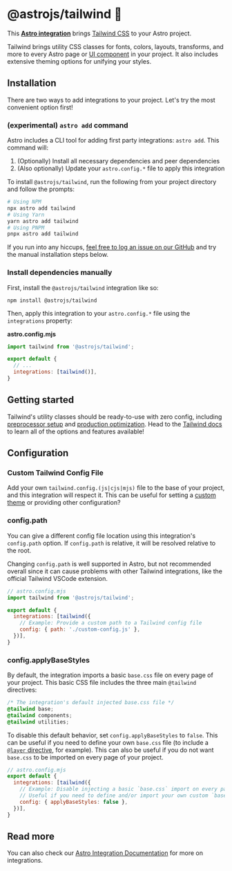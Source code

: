 # @astrojs/tailwind 💨

This **[Astro integration][astro-integration]** brings [Tailwind CSS](https://tailwindcss.com/) to your Astro project.

Tailwind brings utility CSS classes for fonts, colors, layouts, transforms, and more to every Astro page or [UI component](https://docs.astro.build/en/core-concepts/framework-components/) in your project. It also includes extensive theming options for unifying your styles.

## Installation

There are two ways to add integrations to your project. Let's try the most convenient option first!

### (experimental) `astro add` command

Astro includes a CLI tool for adding first party integrations: `astro add`. This command will:
1. (Optionally) Install all necessary dependencies and peer dependencies
2. (Also optionally) Update your `astro.config.*` file to apply this integration

To install `@astrojs/tailwind`, run the following from your project directory and follow the prompts:

```sh
# Using NPM
npx astro add tailwind
# Using Yarn
yarn astro add tailwind
# Using PNPM
pnpx astro add tailwind
```

If you run into any hiccups, [feel free to log an issue on our GitHub](https://github.com/withastro/astro/issues) and try the manual installation steps below.

### Install dependencies manually

First, install the `@astrojs/tailwind` integration like so:

```
npm install @astrojs/tailwind
```

Then, apply this integration to your `astro.config.*` file using the `integrations` property:

__astro.config.mjs__

```js
import tailwind from '@astrojs/tailwind';

export default {
  // ...
  integrations: [tailwind()],
}
```

## Getting started

Tailwind's utility classes should be ready-to-use with zero config, including [preprocessor setup](https://tailwindcss.com/docs/using-with-preprocessors) and [production optimization](https://tailwindcss.com/docs/optimizing-for-production). Head to the [Tailwind docs](https://tailwindcss.com/docs/utility-first) to learn all of the options and features available!

## Configuration

### Custom Tailwind Config File

Add your own `tailwind.config.(js|cjs|mjs)` file to the base of your project, and this integration will respect it. This can be useful for setting a [custom theme](https://tailwindcss.com/docs/configuration) or providing other configuration?

### config.path

You can give a different config file location using this integration's `config.path` option. If `config.path` is relative, it will be resolved relative to the root. 

Changing `config.path` is well supported in Astro, but not recommended overall since it can cause problems with other Tailwind integrations, like the official Tailwind VSCode extension.

```js
// astro.config.mjs
import tailwind from '@astrojs/tailwind';

export default {
  integrations: [tailwind({
    // Example: Provide a custom path to a Tailwind config file
    config: { path: './custom-config.js' },
  })],
}
```

### config.applyBaseStyles

By default, the integration imports a basic `base.css` file on every page of your project. This basic CSS file includes the three main `@tailwind` directives:

```css
/* The integration's default injected base.css file */
@tailwind base;
@tailwind components;
@tailwind utilities;
```

To disable this default behavior, set `config.applyBaseStyles` to `false`. This can be useful if you need to define your own `base.css` file (to include a [`@layer` directive](https://tailwindcss.com/docs/functions-and-directives#layer), for example). This can also be useful if you do not want `base.css` to be imported on every page of your project.

```js
// astro.config.mjs
export default {
  integrations: [tailwind({
    // Example: Disable injecting a basic `base.css` import on every page.
    // Useful if you need to define and/or import your own custom `base.css`.
    config: { applyBaseStyles: false },
  })],
}
```

## Read more

You can also check our [Astro Integration Documentation][astro-integration] for more on integrations.

[astro-integration]: https://docs.astro.build/en/guides/integrations-guide/
[astro-ui-frameworks]: https://docs.astro.build/en/core-concepts/framework-components/#using-framework-components
